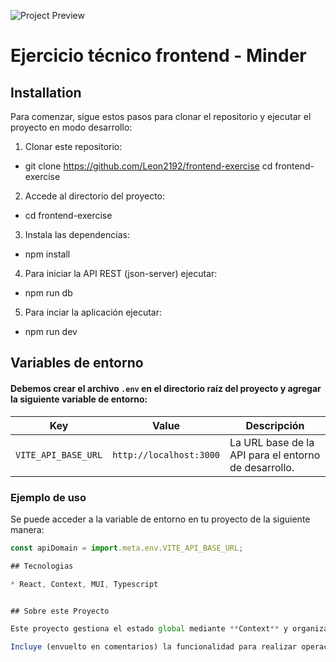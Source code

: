 ![Project Preview](https://encrypted-tbn0.gstatic.com/images?q=tbn:ANd9GcTxoF-12UQ55BcGVU0UwItzoZbu667nnNdcJA&s)

# Ejercicio técnico frontend - Minder

## Installation

Para comenzar, sigue estos pasos para clonar el repositorio y ejecutar el proyecto en modo desarrollo:

1. Clonar este repositorio:

  - git clone https://github.com/Leon2192/frontend-exercise
   cd frontend-exercise

2. Accede al directorio del proyecto:

  - cd frontend-exercise

3. Instala las dependencias:

  - npm install

4. Para iniciar la API REST (json-server) ejecutar:
  - npm run db

5. Para inciar la aplicación ejecutar:
  - npm run dev

## Variables de entorno

#### Debemos crear el archivo `.env` en el directorio raíz del proyecto y agregar la siguiente variable de entorno:

| Key                | Value               | Descripción                      |
|--------------------|---------------------|----------------------------------|
| `VITE_API_BASE_URL` | `http://localhost:3000` | La URL base de la API para el entorno de desarrollo. |

### Ejemplo de uso

Se puede acceder a la variable de entorno en tu proyecto de la siguiente manera:

```javascript
const apiDomain = import.meta.env.VITE_API_BASE_URL;

## Tecnologias

* React, Context, MUI, Typescript


## Sobre este Proyecto

Este proyecto gestiona el estado global mediante **Context** y organiza las responsabilidades de las solicitudes HTTP en el directorio `/services`, mientras que las operaciones de manipulacion de datos se encuentran en `/actions`. 

Incluye (envuelto en comentarios) la funcionalidad para realizar operaciones de eliminación, que permanece comentada debido a que no es requerida en esta etapa. No obstante, puede descomentarse para habilitar su funcionamiento.
